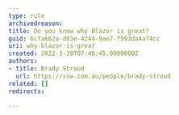 ```yaml
---
type: rule
archivedreason: 
title: Do you know why Blazor is great?
guid: 6cfa662a-d03e-4244-9ae7-f593da4a74cc
uri: why-blazor-is-great
created: 2022-3-28T07:48:45.0000000Z
authors:
- title: Brady Stroud
  url: https://ssw.com.au/people/brady-stroud
related: []
redirects:

---
```


